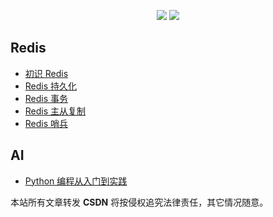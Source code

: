 

<p align="center">
  <p align="center">
      <img src="https://github-readme-stats.vercel.app/api?username=wynhelloworld&count_private=true" />
      <img src="https://repobeats.axiom.co/api/embed/204d4f971425aa6d3eac4ea0bff2787d28d999a2.svg" />
  </p>
</p>

## Redis
- [初识 Redis](./redis/redis-base.md)
- [Redis 持久化](./redis/redis-persistence.md)
- [Redis 事务](./redis/redis-transactions.md)
- [Redis 主从复制](./redis/redis-replication.md)
- [Redis 哨兵](./redis/redis-sentinel.md)

## AI
- [Python 编程从入门到实践](https://wynhelloworld.github.io/Python-Crash-Course/)

<script src="https://giscus.app/client.js"
        data-repo="wynhelloworld/blog-comments"
        data-repo-id="R_kgDOKruZpg"
        data-category="Announcements"
        data-category-id="DIC_kwDOKruZps4Ca2L0"
        data-mapping="url"
        data-strict="0"
        data-reactions-enabled="1"
        data-emit-metadata="0"
        data-input-position="bottom"
        data-theme="preferred_color_scheme"
        data-lang="zh-CN"
        crossorigin="anonymous"
        async>
</script>

本站所有文章转发 **CSDN** 将按侵权追究法律责任，其它情况随意。

